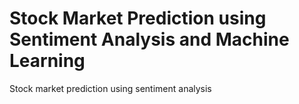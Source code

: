 # Stock Market Prediction using Sentiment Analysis and Machine Learning
Stock market prediction using sentiment analysis
